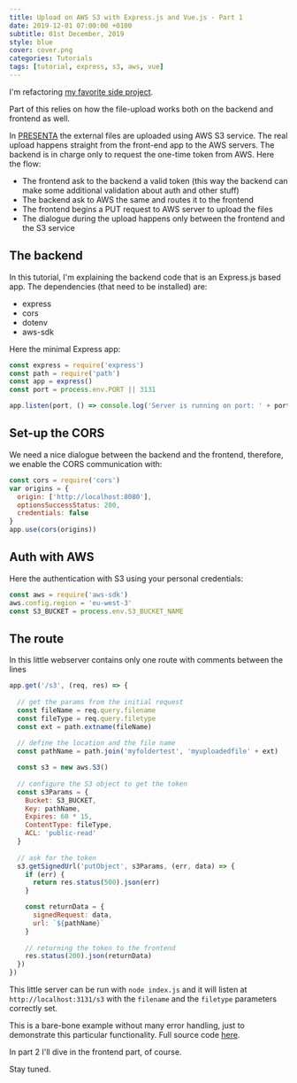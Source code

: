 ```yaml
---
title: Upload on AWS S3 with Express.js and Vue.js - Part 1
date: 2019-12-01 07:00:00 +0100
subtitle: 01st December, 2019
style: blue
cover: cover.png
categories: Tutorials
tags: [tutorial, express, s3, aws, vue]
---
```


I'm refactoring [my favorite side project](https://www.presenta.cc/). 

Part of this relies on how the file-upload works both on the backend and frontend as well.

In [PRESENTA](https://www.presenta.cc/) the external files are uploaded using AWS S3 service. The real upload happens straight from the front-end app to the AWS servers. The backend is in charge only to request the one-time token from AWS. Here the flow:

- The frontend ask to the backend a valid token (this way the backend can make some additional validation about auth and other stuff)
- The backend ask to AWS the same and routes it to the frontend
- The frontend begins a PUT request to AWS server to upload the files
- The dialogue during the upload happens only between the frontend and the S3 service

## The backend

In this tutorial, I'm explaining the backend code that is an Express.js based app. The dependencies (that need to be installed) are:

- express
- cors
- dotenv
- aws-sdk

Here the minimal Express app:

```js
const express = require('express')
const path = require('path')
const app = express()
const port = process.env.PORT || 3131

app.listen(port, () => console.log('Server is running on port: ' + port))
```

##  Set-up the CORS

We need a nice dialogue between the backend and the frontend, therefore, we enable the CORS communication with:

```js
const cors = require('cors')
var origins = {
  origin: ['http://localhost:8080'],
  optionsSuccessStatus: 200,
  credentials: false
}
app.use(cors(origins))
```

## Auth with AWS

Here the authentication with S3 using your personal credentials:

```js
const aws = require('aws-sdk')
aws.config.region = 'eu-west-3'
const S3_BUCKET = process.env.S3_BUCKET_NAME
```

## The route

In this little webserver contains only one route with comments between the lines

```js
app.get('/s3', (req, res) => {
  
  // get the params from the initial request
  const fileName = req.query.filename
  const fileType = req.query.filetype
  const ext = path.extname(fileName)
	
  // define the location and the file name
  const pathName = path.join('myfoldertest', 'myuploadedfile' + ext)

  const s3 = new aws.S3()
	
  // configure the S3 object to get the token
  const s3Params = {
    Bucket: S3_BUCKET,
    Key: pathName,
    Expires: 60 * 15,
    ContentType: fileType,
    ACL: 'public-read'
  }
	
  // ask for the token
  s3.getSignedUrl('putObject', s3Params, (err, data) => {
    if (err) {
      return res.status(500).json(err)
    }

    const returnData = {
      signedRequest: data,
      url: `${pathName}`
    }
		
    // returning the token to the frontend
    res.status(200).json(returnData)
  })
})
```

This little server can be run with `node index.js` and it will listen at `http://localhost:3131/s3` with the `filename` and the `filetype` parameters correctly set.

This is a bare-bone example without many error handling, just to demonstrate this particular functionality. Full source code [here](https://github.com/fabiofranchino/express-vue-s3-upload-back).

In part 2 I'll dive in the frontend part, of course.

Stay tuned.